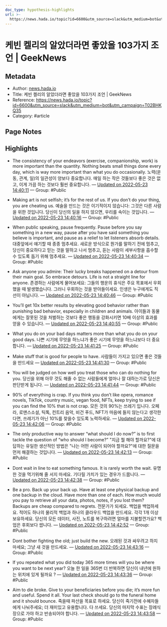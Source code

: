 ```yaml
---
doc_type: hypothesis-highlights
url: >-
  https://news.hada.io/topic?id=6600&utm_source=slack&utm_medium=bot&utm_campaign=T02BHKQ35
---
```


# 케빈 켈리의 알았더라면 좋았을 103가지 조언  | GeekNews

## Metadata
- Author: [news.hada.io]()
- Title: 케빈 켈리의 알았더라면 좋았을 103가지 조언  | GeekNews
- Reference: https://news.hada.io/topic?id=6600&utm_source=slack&utm_medium=bot&utm_campaign=T02BHKQ35
- Category: #article

## Page Notes
## Highlights
- The consistency of your endeavors (exercise, companionship, work) is more important than the quantity. Nothing beats small things done every day, which is way more important than what you do occasionally. 노력(운동, 관계, 일)의 일관성이 양보다 중요합니다. 매일 하는 작은 것들보다 좋은 것은 없고, 이게 가끔 하는 것보다 훨씬 중요합니다. — [Updated on 2022-05-23 14:40:11](https://hyp.is/z-MKQtpaEeyUh1eY1wXeQg/news.hada.io/topic?id=6600&utm_source=slack&utm_medium=bot&utm_campaign=T02BHKQ35) — Group: #Public

- Making art is not selfish; it’s for the rest of us. If you don’t do your thing, you are cheating us. 예술을 만드는 것은 이기적이지 않습니다: 그것은 다른 사람을 위한 것입니다. 당신이 당신의 일을 하지 않으면, 우리를 속이는 것입니다. — [Updated on 2022-05-23 14:40:16](https://hyp.is/0yD_ytpaEeyvVg-FmfHjRQ/news.hada.io/topic?id=6600&utm_source=slack&utm_medium=bot&utm_campaign=T02BHKQ35) — Group: #Public

- When public speaking, pause frequently. Pause before you say something in a new way, pause after you have said something you believe is important, and pause as a relief to let listeners absorb details. 대중앞에서 얘기할 때 종종 멈추세요. 새로운 방식으로 뭔가를 말하기 전에 멈추고, 당신이 중요하다고 믿는 것을 말하고 나서 멈추고, 듣는 사람이 세부사항을 흡수할 수 있도록 돕기 위해 멈추세요. — [Updated on 2022-05-23 14:40:34](https://hyp.is/3aoUStpaEeyu-JdP0VImyA/news.hada.io/topic?id=6600&utm_source=slack&utm_medium=bot&utm_campaign=T02BHKQ35) — Group: #Public

- Ask anyone you admire: Their lucky breaks happened on a detour from their main goal. So embrace detours. Life is not a straight line for anyone. 존경하는 사람에게 물어보세요: 그들의 행운의 휴식은 주요 목표에서 우회했을 때 발생했습니다. 그러니 우회하는 것을 받아들이세요. 인생은 누구에게도 직선이 아닙니다. — [Updated on 2022-05-23 14:40:46](https://hyp.is/5Oh-BNpaEey43ctZzGH80w/news.hada.io/topic?id=6600&utm_source=slack&utm_medium=bot&utm_campaign=T02BHKQ35) — Group: #Public

- You’ll get 10x better results by elevating good behavior rather than punishing bad behavior, especially in children and animals. 아이들과 동물에게는 잘못된 것을 처벌하는 것보다 좋은 행동을 강화시키면 10배 이상의 효과를 얻을 수 있습니다. — [Updated on 2022-05-23 14:40:55](https://hyp.is/6mWBdNpaEeyZ7ptOQdQMZg/news.hada.io/topic?id=6600&utm_source=slack&utm_medium=bot&utm_campaign=T02BHKQ35) — Group: #Public

- What you do on your bad days matters more than what you do on your good days. 나쁜 시기에 무엇을 하느냐가 좋은 시기에 무엇을 하느냐보다 더 중요합니다. — [Updated on 2022-05-23 14:41:25](https://hyp.is/_DghGNpaEeyV0xcPvUC8uA/news.hada.io/topic?id=6600&utm_source=slack&utm_medium=bot&utm_campaign=T02BHKQ35) — Group: #Public

- Make stuff that is good for people to have. 사람들이 가지고 있으면 좋은 것들을 만드세요 — [Updated on 2022-05-23 14:41:30](https://hyp.is/_y0s2NpaEey2Z8OGYADp0g/news.hada.io/topic?id=6600&utm_source=slack&utm_medium=bot&utm_campaign=T02BHKQ35) — Group: #Public

- You will be judged on how well you treat those who can do nothing for you. 당신을 위해 아무 것도 해줄 수 없는 사람들에게 얼마나 잘 대하는가로 당신은 판단받게 됩니다. — [Updated on 2022-05-23 14:41:44](https://hyp.is/B7EfaNpbEeyvS-chzrNfww/news.hada.io/topic?id=6600&utm_source=slack&utm_medium=bot&utm_campaign=T02BHKQ35) — Group: #Public

- 90% of everything is crap. If you think you don’t like opera, romance novels, TikTok, country music, vegan food, NFTs, keep trying to see if you can find the 10% that is not crap. 모든 것의 90%는 쓰레기 입니다. 오페라, 로맨스소설, 틱톡, 컨트리 음악, 비건 푸드, NFT가 마음에 들지 않는다고 생각한다면, 쓰레기가 아닌 10%를 찾을수 있도록 노력하세요. — [Updated on 2022-05-23 14:42:06](https://hyp.is/FHA-WtpbEey6YEvVjxecBw/news.hada.io/topic?id=6600&utm_source=slack&utm_medium=bot&utm_campaign=T02BHKQ35) — Group: #Public

- The only productive way to answer “what should I do now?” is to first tackle the question of “who should I become?” "지금 뭘 해야 할까요?"에 대답하는 유일한 생산적인 방법은 "나는 어떤 사람이 되어야 할까요?"에 대한 질문을 먼저 해결하는 것입니다. — [Updated on 2022-05-23 14:42:13](https://hyp.is/GJ4G9tpbEeyaAxMu7QAxyQ/news.hada.io/topic?id=6600&utm_source=slack&utm_medium=bot&utm_campaign=T02BHKQ35) — Group: #Public

- Dont wait in line to eat something famous. It is rarely worth the wait. 유명한 것을 먹기위해 줄 서지 마세요. 기다릴 가치가 있는 경우가 드뭅니다. — [Updated on 2022-05-23 14:42:38](https://hyp.is/J8Uw-tpbEeyb5A-4S5_U4Q/news.hada.io/topic?id=6600&utm_source=slack&utm_medium=bot&utm_campaign=T02BHKQ35) — Group: #Public

- Be a pro. Back up your back up. Have at least one physical backup and one backup in the cloud. Have more than one of each. How much would you pay to retrieve all your data, photos, notes, if you lost them? Backups are cheap compared to regrets. 전문가가 되세요. 백업을 백업하세요. 적어도 하나의 물리적 백업과 하나의 클라우드 백업을 만드세요. 각각 1개 이상 보유하세요. 당신의 모든 데이터, 사진, 노트를 복구하려면 얼마를 지불할껀가요? 백업은 후회보다 쌉니다. — [Updated on 2022-05-23 14:42:52](https://hyp.is/L_iKYNpbEeyvTcOo_Fug7A/news.hada.io/topic?id=6600&utm_source=slack&utm_medium=bot&utm_campaign=T02BHKQ35) — Group: #Public

- Dont bother fighting the old; just build the new. 오래된 것과 싸우려고 하지 마세요; 그냥 새 것을 만드세요. — [Updated on 2022-05-23 14:43:16](https://hyp.is/PjbNstpbEeyUdU9C3geYXw/news.hada.io/topic?id=6600&utm_source=slack&utm_medium=bot&utm_campaign=T02BHKQ35) — Group: #Public

- If you repeated what you did today 365 more times will you be where you want to be next year? 오늘 한 일을 365번 더 반복하면 당신이 내년에 원하는 위치에 있게 될까요 ? — [Updated on 2022-05-23 14:43:36](https://hyp.is/ShPu2tpbEeyaBYuNuPIJ_g/news.hada.io/topic?id=6600&utm_source=slack&utm_medium=bot&utm_campaign=T02BHKQ35) — Group: #Public

- Aim to die broke. Give to your beneficiaries before you die; it’s more fun and useful. Spend it all. Your last check should go to the funeral home and it should bounce. 죽을때 파산을 목표로 하세요. 당신이 죽기전에 수혜자들에게 나눠주세요; 더 재미있고 유용합니다. 다 쓰세요. 당신의 마지막 수표는 장례식장으로 가야 하고 반송되어야 합니다. — [Updated on 2022-05-23 14:43:58](https://hyp.is/Vz68ZtpbEey-1Js-KWnt7g/news.hada.io/topic?id=6600&utm_source=slack&utm_medium=bot&utm_campaign=T02BHKQ35) — Group: #Public



